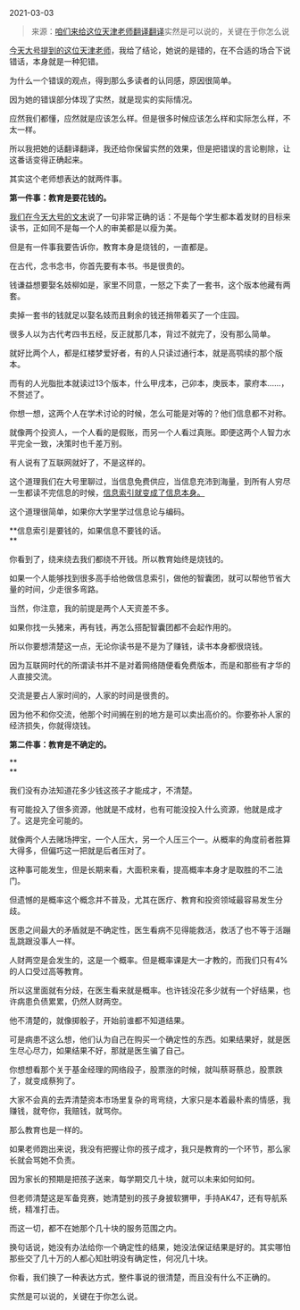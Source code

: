 2021-03-03

> 来源：[咱们来给这位天津老师翻译翻译](http://mp.weixin.qq.com/s?__biz=MzU3NDc5Nzc0NQ==&mid=2247500123&idx=2&sn=bc33408d0f8991679031369739a46b40&chksm=fd2e6385ca59ea93ae42b770d796c34a24c2dc9879171ea0673c4061adfaff9f25165af46685&scene=27#wechat_redirect)
> ​实然是可以说的，关键在于你怎么说

[今天大号提到的这位天津老师](https://mp.weixin.qq.com/s?__biz=MzU0MjYwNDU2Mw==&mid=2247496885&idx=2&sn=4b3547057c09ad8f4e03dfa9ec600cff&chksm=fb1a98c9cc6d11df945a0ece5acec7c81609133cc49bc05aa35a80ed604f639d43714b6da6c7&token=1169101584&lang=zh_CN&scene=21#wechat_redirect)，我给了结论，她说的是错的，在不合适的场合下说错话，本身就是一种犯错。  

  

为什么一个错误的观点，得到那么多读者的认同感，原因很简单。  

  

因为她的错误部分体现了实然，就是现实的实际情况。

  

应然我们都懂，应然就是应该怎么样。但是很多时候应该怎么样和实际怎么样，不太一样。  

  

所以我把她的话翻译翻译，我还给你保留实然的效果，但是把错误的言论剔除，让这番话变得正确起来。  

  

其实这个老师想表达的就两件事。

  

 **第一件事：教育是要花钱的。**

  

[
我们在今天大号的文末](https://mp.weixin.qq.com/s?__biz=MzU0MjYwNDU2Mw==&mid=2247496885&idx=2&sn=4b3547057c09ad8f4e03dfa9ec600cff&chksm=fb1a98c9cc6d11df945a0ece5acec7c81609133cc49bc05aa35a80ed604f639d43714b6da6c7&token=1169101584&lang=zh_CN&scene=21#wechat_redirect)说了一句非常正确的话：不是每个学生都本着发财的目标来读书，正如同不是每一个人的审美都是以瘦为美。  

  

但是有一件事我要告诉你，教育本身是烧钱的，一直都是。

  

在古代，念书念书，你首先要有本书。书是很贵的。  

  

钱谦益想要娶名妓柳如是，家里不同意，一怒之下卖了一套书，这个版本他藏有两套。

  

卖掉一套书的钱就足以娶名妓而且剩余的钱还捎带着买了一个庄园。

  

很多人以为古代考四书五经，反正就那几本，背过不就完了，没有那么简单。  

  

就好比两个人，都是红楼梦爱好者，有的人只读过通行本，就是高鹗续的那个版本。

  

而有的人光脂批本就读过13个版本，什么甲戌本，己卯本，庚辰本，蒙府本......，不赘述了。

  

你想一想，这两个人在学术讨论的时候，怎么可能是对等的？他们信息都不对称。  

  

就像两个投资人，一个人看的是假账，而另一个人看过真账。即便这两个人智力水平完全一致，决策时也千差万别。

  

有人说有了互联网就好了，不是这样的。  

  

这个道理我们在大号里聊过，当信息免费供应，当信息充沛到海量，到所有人穷尽一生都读不完信息的时候，[信息索引就变成了信息本身。](https://mp.weixin.qq.com/s?__biz=MzU0MjYwNDU2Mw==&mid=2247496766&idx=2&sn=0321522c5ae09fe7e2cc610112890c3e&chksm=fb1a9842cc6d1154ae93a6d95fddd646fd5806f07de9094a4cffe332fba8e32d1a8d11dd66a4&token=253523472&lang=zh_CN&scene=21#wechat_redirect)  

  

这个道理很简单，如果你大学里学过信息论与编码。  

  

 **信息索引是要钱的，如果信息不要钱的话。  
**

  

你看到了，绕来绕去我们都绕不开钱。所以教育始终是烧钱的。

  

如果一个人能够找到很多高手给他做信息索引，做他的智囊团，就可以帮他节省大量的时间，少走很多弯路。  

  

当然，你注意，我的前提是两个人天资差不多。

  

如果你找一头猪来，再有钱，再怎么搭配智囊团都不会起作用的。

  

所以你要想清楚这一点，无论你读书是不是为了赚钱，读书本身都很烧钱。  

  

因为互联网时代的所谓读书并不是对着网络随便看免费版本，而是和那些有才华的人直接交流。  

  

交流是要占人家时间的，人家的时间是很贵的。

  

因为他不和你交流，他那个时间搁在别的地方是可以卖出高价的。你要弥补人家的经济损失，你就得烧钱。

  

 **第二件事：教育是不确定的。**

 **  
**

我们没有办法知道花多少钱这孩子才能成才，不清楚。

  

有可能投入了很多资源，他就是不成材，也有可能没投入什么资源，他就是成才了。这是完全可能的。

  

就像两个人去赌场押宝，一个人压大，另一个人压三个一。从概率的角度前者胜算大得多，但偏巧这一把就是后者压对了。

  

这种事可能发生，但是长期来看，大面积来看，提高概率本身才是取胜的不二法门。

  

但遗憾的是概率这个概念并不普及，尤其在医疗、教育和投资领域最容易发生分歧。

  

医患之间最大的矛盾就是不确定性，医生看病不见得能救活，救活了也不等于活蹦乱跳跟没事人一样。  

  

人财两空是会发生的，这是一个概率。但是概率课是大一才教的，而我们只有4%的人口受过高等教育。

  

所以这里面就有分歧，在医生看来就是概率。也许钱没花多少就有一个好结果，也许病患负债累累，仍然人财两空。  

  

他不清楚的，就像掷骰子，开始前谁都不知道结果。  

  

可是病患不这么想，他们认为自己在购买一个确定性的东西。如果结果好，就是医生尽心尽力，如果结果不好，那就是医生骗了自己。

  

你想想看那个关于基金经理的网络段子，股票涨的时候，就叫蔡哥蔡总，股票跌了，就变成蔡狗了。  

  

大家不会真的去弄清楚资本市场里复杂的弯弯绕，大家只是本着最朴素的情感，我赚钱，就夸你，我赔钱，就骂你。  

  

那么教育也是一样的。

  

如果老师跑出来说，我没有把握让你的孩子成才，我只是教育的一个环节，那么家长就会骂她不负责。  

  

因为家长的预期是把孩子送来，每学期交几十块，就可以未来如何如何。

  

但老师清楚这是军备竞赛，她清楚别的孩子身披软猬甲，手持AK47，还有导航系统，精准打击。  

  

而这一切，都不在她那个几十块的服务范围之内。  

  

换句话说，她没有办法给你一个确定性的结果，她没法保证结果是好的。其实哪怕那些交了几十万的人都心知肚明没有确定性，何况几十块。  

  

你看，我们换了一种表达方式，整件事说的很清楚，而且没有什么不正确的。  

  

实然是可以说的，关键在于你怎么说。

